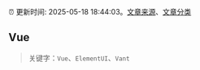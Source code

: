 :alarm_clock: 更新时间: 2025-05-18 18:44:03。[文章来源](/README.md)、[文章分类](/TAGS.md)

## Vue


> 关键字：`Vue`、`ElementUI`、`Vant`



